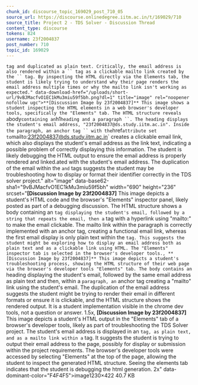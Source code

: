 ```yaml
---
chunk_id: discourse_topic_169029_post_710_05
source_url: https://discourse.onlinedegree.iitm.ac.in/t/169029/710
source_title: Project 2 - TDS Solver - Discussion Thread
content_type: discourse
tokens: 824
username: 23f2004837
post_number: 710
topic_id: 169029
---
```


` tag and duplicated as plain text. Critically, the email address is also rendered within a `` tag as a clickable mailto link created by the `` tag. By inspecting the HTML directly via the Elements tab, the student is likely trying to understand why their page renders the email address multiple times or why the mailto link isn't working as expected." data-download-href="/uploads/short-url/9vBJMacfvO1EC1kMu3miu59f5bh.png?dl=1" title="image" rel="noopener nofollow ugc">**[Discussion Image by 23f2004837]** This image shows a student inspecting the HTML elements in a web browser's developer tools, specifically the "Elements" tab. The HTML structure reveals a `body` containing an `h1` heading and a paragraph ``. The heading displays the student's email address, "23f2004837@ds.study.iitm.ac.in". Inside the paragraph, an anchor tag `` with the `href` attribute set to `mailto:23f2004837@ds.study.iitm.ac.in` creates a clickable email link, which also displays the student's email address as the link text, indicating a possible problem of correctly displaying this information. The student is likely debugging the HTML output to ensure the email address is properly rendered and linked.ated with the student's email address. The duplication of the email within the `` and `` tags suggests the student may be troubleshooting how to display or format their identifier correctly in the TDS solver project." alt="image" data-base62-sha1="9vBJMacfvO1EC1kMu3miu59f5bh" width="690" height="236" srcset="**[Discussion Image by 23f2004837]** This image depicts a student's HTML code and the browser's "Elements" inspector panel, likely posted as part of a debugging discussion. The HTML structure shows a body containing an `` tag displaying the student's email, followed by a string that repeats the email, then a `` tag with a hyperlink using "mailto:" to make the email clickable. The mailto link within the paragraph is correctly implemented with an anchor tag, creating a functional email link, whereas the first email display is only plain text within the `` tag. This suggests the student might be exploring how to display an email address both as plain text and as a clickable link using HTML. The "Elements" inspector tab is selected in the browser's developer tools., **[Discussion Image by 23f2004837]** This image depicts a student's troubleshooting process, showing the HTML structure of their web page via the browser's developer tools "Elements" tab. The body contains an `` heading displaying the student's email, followed by the same email address as plain text and then, within a `` paragraph, an `` anchor tag creating a "mailto" link using the student's email. The duplication of the email address suggests the student might be trying to render their email in different formats or ensure it is clickable, and the HTML structure shows the rendered output. It is a student implementation visible in the chrome dev tools, not a question or answer. 1.5x, **[Discussion Image by 23f2004837]** This image depicts a student's HTML output in the "Elements" tab of a browser's developer tools, likely as part of troubleshooting the TDS Solver project. The student's email address is displayed in an `` tag, as plain text, and as a mailto link within a `` tag. It suggests the student is trying to output their email address to the page, possibly for display or submission within the project requirements. The browser's developer tools were accessed by selecting "Elements" at the top of the page, allowing the student to inspect the generated HTML structure. Seeing the elements tab indicates that the student is debugging the html generation. 2x" data-dominant-color="F4F4F5">image1230×422 40.7 KB
